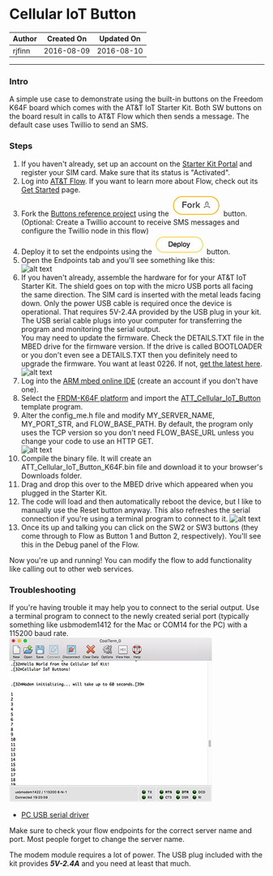 
# Cellular IoT Button

|   Author   | Created On  | Updated On  |
| ---------- | ----------- | ----------- |
| rjfinn     | 2016-08-09  | 2016-08-10  |

------

### Intro

A simple use case to demonstrate using the built-in buttons on the Freedom K64F board which comes with the AT&T IoT Starter Kit.  Both SW buttons on the board result in calls to AT&T Flow which then sends a message.  The default case uses Twillio to send an SMS.

### Steps

1. If you haven't already, set up an account on the [Starter Kit Portal](https://starterkit.att.com/app) and register your SIM card.  Make sure that its status is "Activated".
2. Log into [AT&T Flow](https://flow.att.io/).  If you want to learn more about Flow, check out its [Get Started](https://flow.att.com/start) page.
3. Fork the [Buttons reference project](https://flow.att.io/starter-kit-core/starter-kit-buttons/home) using the ![alt text](../images/Fork.jpg "Fork") button.  (Optional: Create a Twillio account to receive SMS messages and configure the Twillio node in this flow)
4. Deploy it to set the endpoints using the ![alt text](../images/Deploy.jpg "Deploy") button.
5. Open the Endpoints tab and you'll see something like this:
<br/>![alt text](../images/ButtonsFlow.jpg "Buttons Flow")
6. If you haven't already, assemble the hardware for for your AT&T IoT Starter Kit.  The shield goes on top with the micro USB ports all facing the same direction.  The SIM card is inserted with the metal leads facing down.  Only the power USB cable is required once the device is operational.  That requires 5V-2.4A provided by the USB plug in your kit.  The USB serial cable plugs into your computer for transferring the program and monitoring the serial output.
<br/>You may need to update the firmware.  Check the DETAILS.TXT file in the MBED drive for the firmware version.  If the drive is called BOOTLOADER or you don't even see a DETAILS.TXT then you definitely need to upgrade the firmware.  You want at least 0226.  If not, [get the latest here](https://developer.mbed.org/handbook/Firmware-FRDM-K64F).
<br/>![alt text](../images/KitCables.jpg "Kit Cables")
7. Log into the [ARM mbed online IDE](https://developer.mbed.org/compiler/) (create an account if you don't have one).
8. Select the [FRDM-K64F platform](https://developer.mbed.org/platforms/FRDM-K64F/) and import the [ATT_Cellular_IoT_Button](https://developer.mbed.org/users/rfinn/code/ATT_Cellular_IOT_Button/) template program.
9. Alter the config_me.h file and modify MY_SERVER_NAME, MY_PORT_STR, and FLOW_BASE_PATH.  By default, the program only uses the TCP version so you don't need FLOW_BASE_URL unless you change your code to use an HTTP GET.
<br/>![alt text](../images/ButtonsMbed.jpg "Buttons m-bed")
10. Compile the binary file.  It will create an ATT_Cellular_IoT_Button_K64F.bin file and download it to your browser's Downloads folder.
11. Drag and drop this over to the MBED drive which appeared when you plugged in the Starter Kit.
12. The code will load and then automatically reboot the device, but I like to manually use the Reset button anyway.  This also refreshes the serial connection if you're using a terminal program to connect to it.
![alt text](../images/KitButtons.jpg "Kit Buttons")
13. Once its up and talking you can click on the SW2 or SW3 buttons (they come through to Flow as Button 1 and Button 2, respectively).  You'll see this in the Debug panel of the Flow.

Now you're up and running!  You can modify the flow to add functionality like calling out to other web services.

### Troubleshooting

If you're having trouble it may help you to connect to the serial output.  Use a terminal program to connect to the newly created serial port (typically something like usbmodem1412 for the Mac or COM14 for the PC) with a 115200 baud rate.
![alt text](../images/CoolTerm.jpg "CoolTerm")
* [PC USB serial driver](https://developer.mbed.org/handbook/Windows-serial-configuration)

Make sure to check your flow endpoints for the correct server name and port.  Most people forget to change the server name.

The modem module requires a lot of power.  The USB plug included with the kit provides ***5V-2.4A*** and you need at least that much.

